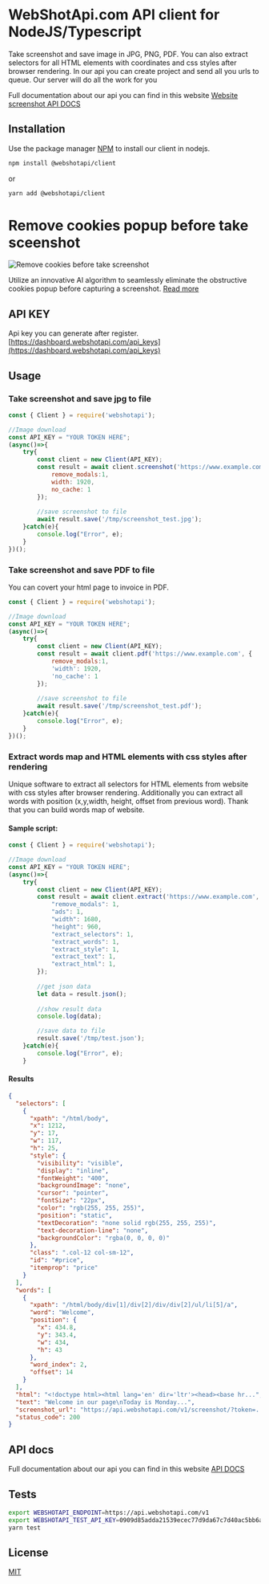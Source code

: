 # WebShotApi.com API client for NodeJS/Typescript

Take screenshot and save image in JPG, PNG, PDF. You can also extract selectors for all HTML elements with coordinates and css styles after browser rendering.
In our api you can create project and send all you urls to queue. Our server will do all the work for you

Full documentation about our api you can find in this website [Website screenshot API DOCS](https://webshotapi.com/docs/)

## Installation

Use the package manager [NPM](https://www.npmjs.com/package/webshotapi) to install our client in nodejs.

```bash
npm install @webshotapi/client
```

or

```sh
yarn add @webshotapi/client
```

# Remove cookies popup before take sceenshot
![Remove cookies before take screenshot](https://raw.githubusercontent.com/webshotapi/webshotapi-website-screenshot-php-client/6681d3d38ea13391a30b2e43b8c37191e2d41bef/images/remove-cookies-before-take-screenshot.png)

Utilize an innovative AI algorithm to seamlessly eliminate the obstructive cookies popup before capturing a screenshot. [Read more](http://webshotapi.com/blog/remove-cookies-before-take-screenshot/)


## API KEY
Api key you can generate after register.
[https://dashboard.webshotapi.com/api_keys](https://dashboard.webshotapi.com/api_keys)

## Usage

### Take screenshot and save jpg to file
```javascript
const { Client } = require('webshotapi');

//Image download
const API_KEY = "YOUR TOKEN HERE";
(async()=>{
    try{
        const client = new Client(API_KEY);
        const result = await client.screenshot('https://www.example.com', 'jpg', {
            remove_modals:1,
            width: 1920,
            no_cache: 1
        });
        
        //save screenshot to file
        await result.save('/tmp/screenshot_test.jpg');
    }catch(e){
        console.log("Error", e);
    }
})();
```

### Take screenshot and save PDF to file
You can covert your html page to invoice in PDF.
```javascript
const { Client } = require('webshotapi');

//Image download
const API_KEY = "YOUR TOKEN HERE";
(async()=>{
    try{
        const client = new Client(API_KEY);
        const result = await client.pdf('https://www.example.com', {
            remove_modals:1,
            'width': 1920,
            'no_cache': 1
        });
        
        //save screenshot to file
        await result.save('/tmp/screenshot_test.pdf');
    }catch(e){
        console.log("Error", e);
    }
})();
```

### Extract words map and HTML elements with css styles after rendering
Unique software to extract all selectors for HTML elements from website with css styles after browser rendering. Additionally you can extract all words with position (x,y,width, height, offset from previous word). Thank that you can build words map of website.

#### Sample script:
```javascript
const { Client } = require('webshotapi');

//Image download
const API_KEY = "YOUR TOKEN HERE";
(async()=>{
    try{
        const client = new Client(API_KEY);
        const result = await client.extract('https://www.example.com', {
            "remove_modals": 1,
            "ads": 1,
            "width": 1680,
            "height": 960,
            "extract_selectors": 1,
            "extract_words": 1,
            "extract_style": 1,
            "extract_text": 1,
            "extract_html": 1,
        });
        
        //get json data
        let data = result.json();
        
        //show result data
        console.log(data);

        //save data to file
        result.save('/tmp/test.json');
    }catch(e){
        console.log("Error", e);
    }
```
#### Results

```json
{
  "selectors": [
    {
      "xpath": "/html/body",
      "x": 1212,
      "y": 17,
      "w": 117,
      "h": 25,
      "style": {
        "visibility": "visible",
        "display": "inline",
        "fontWeight": "400",
        "backgroundImage": "none",
        "cursor": "pointer",
        "fontSize": "22px",
        "color": "rgb(255, 255, 255)",
        "position": "static",
        "textDecoration": "none solid rgb(255, 255, 255)",
        "text-decoration-line": "none",
        "backgroundColor": "rgba(0, 0, 0, 0)"
      },
      "class": ".col-12 col-sm-12",
      "id": "#price",
      "itemprop": "price"
    }
  ],
  "words": [
    {
      "xpath": "/html/body/div[1]/div[2]/div/div[2]/ul/li[5]/a",
      "word": "Welcome",
      "position": {
        "x": 434.8,
        "y": 343.4,
        "w": 434,
        "h": 43
      },
      "word_index": 2,
      "offset": 14
    }
  ],
  "html": "<!doctype html><html lang='en' dir='ltr'><head><base hr...",
  "text": "Welcome in our page\nToday is Monday...",
  "screenshot_url": "https://api.webshotapi.com/v1/screenshot/?token=....&width=1920&height=960",
  "status_code": 200
}

```

## API docs
Full documentation about our api you can find in this website [API DOCS](https://webshotapi.com/docs/)

## Tests
```sh
export WEBSHOTAPI_ENDPOINT=https://api.webshotapi.com/v1
export WEBSHOTAPI_TEST_API_KEY=0909d85adda21539ecec77d9da67c7d40ac5bb6a652fa240cdc1acc6e411139e # This is example api key ;)
yarn test
```

## License
[MIT](https://choosealicense.com/licenses/mit/)